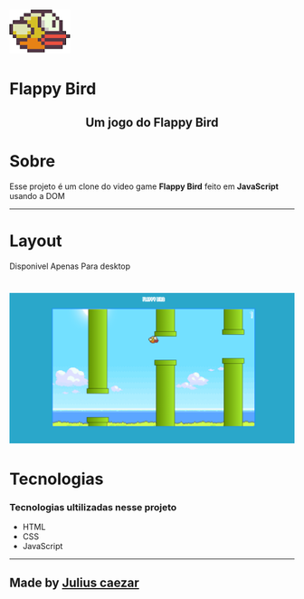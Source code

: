 <h1> <img src="./imgs/passaro.png"> </h1>

#  Flappy Bird

<h2 align="center"> Um jogo do Flappy Bird </h2>

# Sobre

<p> Esse projeto é um clone do video game <strong>Flappy Bird</strong> feito em  <strong>JavaScript</strong> usando a DOM </p>

 <hr> 

  # Layout
<p> Disponivel Apenas Para desktop</p>
  <h1> <img  src="./imgs/flappyBirdGame.png"> </h1>
  

  # Tecnologias

 <h3> Tecnologias ultilizadas nesse projeto </h3>

- HTML <br>
- CSS
- JavaScript
 <hr>



  <h2>  Made by <a href="https://www.instagram.com/julius__caezar/">Julius caezar </a></h2>